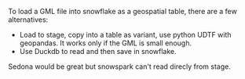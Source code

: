 To load a GML file into snowflake as a geospatial table, there are a few alternatives:
- Load to stage, copy into a table as variant, use python UDTF with geopandas. It works only if the GML is small enough.
- Use Duckdb to read and then save in snowflake.

Sedona would be great but snowspark can't read direcly from stage.